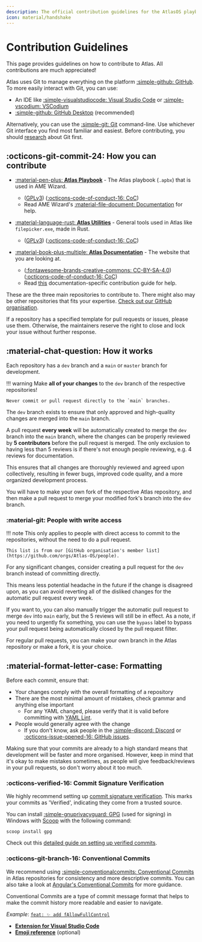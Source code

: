 ```yaml
---
description: The official contribution guidelines for the AtlasOS playbook
icon: material/handshake
---
```


# Contribution Guidelines

This page provides guidelines on how to contribute to Atlas. All contributions are much appreciated!

Atlas uses Git to manage everything on the platform [:simple-github: GitHub](https://github.com/Atlas-OS). To more easily interact with Git, you can use:

* An IDE like [:simple-visualstudiocode: Visual Studio Code](https://code.visualstudio.com/) or [:simple-vscodium: VSCodium](https://vscodium.com)
* [:simple-github: GitHub Desktop](https://desktop.github.com/) (recommended)

Alternatively, you can use the [:simple-git: Git](https://git-scm.com/) command-line. Use whichever Git interface you find most familiar and easiest. Before contributing, you should [research](https://docs.github.com/en/get-started/quickstart) about Git first.

## :octicons-git-commit-24: How you can contribute

* [:material-pen-plus: **Atlas Playbook**](https://github.com/Atlas-OS/Atlas) - The Atlas playbook (`.apbx`) that is used in AME Wizard.
	* ([GPLv3](https://github.com/Atlas-OS/Atlas/blob/main/LICENSE)) ([:octicons-code-of-conduct-16: CoC](https://github.com/Atlas-OS/Atlas/blob/main/.github/CODE_OF_CONDUCT.md))
	* Read AME Wizard's [:material-file-document: Documentation](https://docs.ameliorated.io/developers.html) for help.

* [:material-language-rust: **Atlas Utilities**](https://github.com/Atlas-OS/Atlas-Utilities) - General tools used in Atlas like `filepicker.exe`, made in Rust.
	*  ([GPLv3](https://github.com/Atlas-OS/Atlas-Utilities/blob/main/LICENSE)) ([:octicons-code-of-conduct-16: CoC](https://github.com/Atlas-OS/utilities/blob/master/.github/CODE_OF_CONDUCT.md))

* [:material-book-plus-multiple: **Atlas Documentation**](https://github.com/Atlas-OS/docs) - The website that you are looking at.
	* ([:fontawesome-brands-creative-commons: CC-BY-SA-4.0](https://github.com/Atlas-OS/docs/blob/master/LICENSE)) ([:octicons-code-of-conduct-16: CoC](https://github.com/Atlas-OS/docs/blob/master/.github/CODE_OF_CONDUCT.md))
	* Read [this](https://github.com/Atlas-OS/docs/blob/master/.github/CONTRIBUTING.md) documentation-specific contribution guide for help.

These are the three main repositories to contribute to. There might also may be other repositories that fits your expertise. [Check out our GitHub organisation](https://github.com/Atlas-OS).

If a repository has a specified template for pull requests or issues, please use them. Otherwise, the maintainers reserve the right to close and lock your issue without further response.

## :material-chat-question: How it works

Each repository has a `dev` branch and a `main` or `master` branch for development.

!!! warning
	Make **all of your changes** to the `dev` branch of the respective repositories!

	Never commit or pull request directly to the `main` branches.

The `dev` branch exists to ensure that only approved and high-quality changes are merged into the `main` branch.

A pull request **every week** will be automatically created to merge the `dev` branch into the `main` branch, where the changes can be properly reviewed by **5 contributors** before the pull request is merged. The only exclusion to having less than 5 reviews is if there's not enough people reviewing, e.g. 4 reviews for documentation.

This ensures that all changes are thoroughly reviewed and agreed upon collectively, resulting in fewer bugs, improved code quality, and a more organized development process.

You will have to make your own fork of the respective Atlas repository, and then make a pull request to merge your modified fork's branch into the `dev` branch.

### :material-git: People with write access

!!! note
	This only applies to people with direct access to commit to the repositories, without the need to do a pull request.

	This list is from our [GitHub organisation's member list](https://github.com/orgs/Atlas-OS/people).

For any significant changes, consider creating a pull request for the `dev` branch instead of committing directly.

This means less potential headache in the future if the change is disagreed upon, as you can avoid reverting all of the disliked changes for the automatic pull request every week.

If you want to, you can also manually trigger the automatic pull request to merge `dev` into `main` early, but the 5 reviews will still be in effect. As a note, if you need to urgently fix something, you can use the `bypass` label to bypass your pull request being automatically closed by the pull request filter.

For regular pull requests, you can make your own branch in the Atlas repository or make a fork, it is your choice.

## :material-format-letter-case: Formatting

Before each commit, ensure that:

* Your changes comply with the overall formatting of a repository
* There are the most minimal amount of mistakes, check grammar and anything else important
	* For any YAML changed, please verify that it is valid before committing with [YAML Lint](https://www.yamllint.com/).
* People would generally agree with the change
	* If you don't know, ask people in the [:simple-discord: Discord](https://discord.gg/atlasos) or [:octicons-issue-opened-16: GitHub issues](https://github.com/Atlas-OS/Atlas/issues).

Making sure that your commits are already to a high standard means that development will be faster and more organised. However, keep in mind that it's okay to make mistakes sometimes, as people will give feedback/reviews in your pull requests, so don't worry about it too much.

### :octicons-verified-16: Commit Signature Verification
We highly recommend setting up [commit signature verification](https://docs.github.com/en/authentication/managing-commit-signature-verification). This marks your commits as 'Verified', indicating they come from a trusted source.

You can install [:simple-gnuprivacyguard: GPG](https://gnupg.org/) (used for signing) in Windows with [Scoop](https://scoop.sh/) with the following command:
```
scoop install gpg
```
Check out this [detailed guide on setting up verified commits](https://gist.github.com/Beneboe/3183a8a9eb53439dbee07c90b344c77e#file-how-to-setup-verified-commits-md).

### :octicons-git-branch-16: Conventional Commits

We recommend using [:simple-conventionalcommits: Conventional Commits](https://www.conventionalcommits.org/) in Atlas repositories for consistency and more descriptive commits. You can also take a look at [Angular's Conventional Commits](https://github.com/angular/angular/blob/68a6a07/CONTRIBUTING.md#commit) for more guidance.

Conventional Commits are a type of commit message format that helps to make the commit history more readable and easier to navigate. 

*Example*: [`feat: ✨ add fAllowFullControl`](https://github.com/Atlas-OS/Atlas/commit/72cdcc7b327df19fd07e9c6eb0a10812ac6936b0)

- [**Extension for Visual Studio Code**](https://github.com/vivaxy/vscode-conventional-commits)
- [**Emoji reference**](https://gitmoji.dev) (optional)
